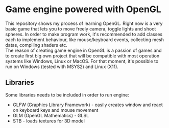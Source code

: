 # Game engine powered with OpenGL
This repository shows my process of learning OpenGL. Right now is a very basic game that lets you to move freely camera, toggle lights and shoot spheres. In order to make program work, it's recommended to add classes each to implement behaviour, like mouse/keyboard events, collecting mesh datas, compiling shaders etc.\
The reason of creating game engine in OpenGL is a passion of games and to create first big own project that will be compatible with most operation systems like Windows, Linux or MacOS. For that moment, it's possible to run on Windows (tested with MSYS2) and Linux (X11).

## Libraries
Some libraries needs to be included in order to run engine:
* GLFW (Graphics Library Framework) - easily creates window and react on keyboard keys and mouse movement
* GLM (OpenGL Mathematics) - GLSL 
* STB - loads textures for 3D model